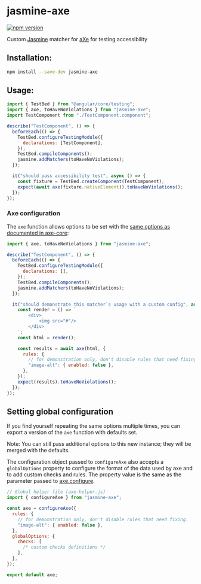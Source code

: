 # jasmine-axe

[![npm version](https://img.shields.io/npm/v/jasmine-axe.svg)](https://www.npmjs.com/package/jasmine-axe)

Custom [Jasmine](https://jasmine.github.io/) matcher for [aXe](https://github.com/dequelabs/axe-core) for testing accessibility

## Installation:

```bash
npm install --save-dev jasmine-axe
```

## Usage:

```javascript
import { TestBed } from "@angular/core/testing";
import { axe, toHaveNoViolations } from "jasmine-axe";
import TestComponent from "./TestComponent.component";

describe("TestComponent", () => {
  beforeEach(() => {
    TestBed.configureTestingModule({
      declarations: [TestComponent],
    });
    TestBed.compileComponents();
    jasmine.addMatchers(toHaveNoViolations);
  });

  it("should pass accessibility test", async () => {
    const fixture = TestBed.createComponent(TestComponent);
    expect(await axe(fixture.nativeElement)).toHaveNoViolations();
  });
});
```

### Axe configuration

The `axe` function allows options to be set with the [same options as documented in axe-core](https://github.com/dequelabs/axe-core/blob/master/doc/API.md#options-parameter):

```javascript
import { axe, toHaveNoViolations } from "jasmine-axe";

describe("TestComponent", () => {
  beforeEach(() => {
    TestBed.configureTestingModule({
      declarations: [],
    });
    TestBed.compileComponents();
    jasmine.addMatchers(toHaveNoViolations);
  });

  it("should demonstrate this matcher`s usage with a custom config", async () => {
    const render = () => `
        <div>
            <img src="#"/>
        </div>
    `;
    const html = render();

    const results = await axe(html, {
      rules: {
        // for demonstration only, don't disable rules that need fixing.
        "image-alt": { enabled: false },
      },
    });
    expect(results).toHaveNoViolations();
  });
});
```

## Setting global configuration

If you find yourself repeating the same options multiple times, you can export a version of the `axe` function with defaults set.

Note: You can still pass additional options to this new instance; they will be merged with the defaults.

The configuration object passed to `configureAxe` also accepts a `globalOptions` property to configure the format of the data used by axe and to add custom checks and rules. The property value is the same as the parameter passed to [axe.configure](https://github.com/dequelabs/axe-core/blob/master/doc/API.md#parameters-1).

```javascript
// Global helper file (axe-helper.js)
import { configureAxe } from "jasmine-axe";

const axe = configureAxe({
  rules: {
    // for demonstration only, don't disable rules that need fixing.
    "image-alt": { enabled: false },
  },
  globalOptions: {
    checks: [
      /* custom checks definitions */
    ],
  },
});

export default axe;
```
